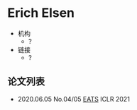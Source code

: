 # Erich Elsen

- 机构
  - ?
- 链接
  - ?

## 论文列表

- 2020.06.05 No.04/05 [EATS](../Models/E2E/2020.06.05_EATS.md) ICLR 2021

